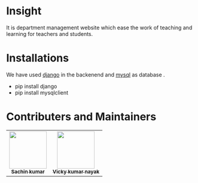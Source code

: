 <h1>Insight</h1>
It is department management website which ease the work of teaching and learning for teachers and students.


<h1>Installations</h1>
We have used <a href="https://www.djangoproject.com">django</a>  in the backenend and <a href ="https://www.mysql.com">mysql</a> as database .
<ul>
  <li>pip install django</li>
  <li>pip install mysqlclient </li>
  
  </ul>
  <h1>Contributers and Maintainers </h1>
  <table> 
  <tbody>
    <tr>
      <td align="center">
        <a href="https://www.github.com/sachin2496">
          <img src="https://avatars.githubusercontent.com/u/77777198?v=4" width="100px;" alt="" style="max-width: 100%;">
  <br>
          <sub>
            <b>Sachin kumar</b>
          </sub>
          <br>
        
  </a>
        <td align="center">
        <a href="https://www.github.com/Deadman407">
          <img src="https://avatars.githubusercontent.com/u/85412351?v=4" width="100px;" alt="" style="max-width: 100%;">
  <br>
          <sub>
            <b>Vicky kumar nayak</b>
          </sub>
          <br>
        
  </a>
        
  </tr>
  </tbody>
  </table>
  
  
  
  
  
  
  
  
